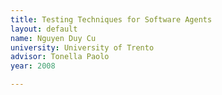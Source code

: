 ```yaml
---
title: Testing Techniques for Software Agents
layout: default
name: Nguyen Duy Cu
university: University of Trento
advisor: Tonella Paolo
year: 2008

---
```

